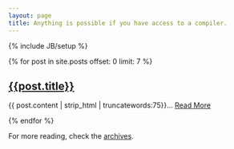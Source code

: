```yaml
---
layout: page
title: Anything is possible if you have access to a compiler.
---
```

{% include JB/setup %}

{% for post in site.posts offset: 0 limit: 7 %}
<article class="body-article">
<h2><a href="{{BASE_PATH}}{{post.url}}">{{post.title}}</a></h2>
<p>{{ post.content | strip_html | truncatewords:75}}... <a href="{{BASE_PATH}}{{post.url}}" class="btn btn-small">Read More</a></p>
</article>
{% endfor %}

For more reading, check the [archives](/archive.html).
